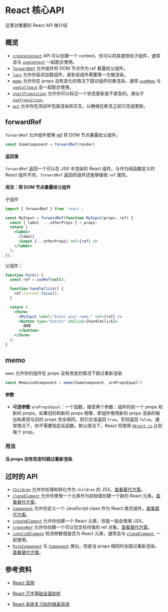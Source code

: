 # React 核心API

这里对重要的 React API 做介绍

## 概览

- [`createContext`](https://zh-hans.react.dev/reference/react/createContext) API 可以创建一个 context，你可以将其提供给子组件，通常会与 [`useContext`](https://zh-hans.react.dev/reference/react/useContext) 一起配合使用。
- [`forwardRef`](https://zh-hans.react.dev/reference/react/forwardRef) 允许组件将 DOM 节点作为 ref 暴露给父组件。
- [`lazy`](https://zh-hans.react.dev/reference/react/lazy) 允许你延迟加载组件，直到该组件需要第一次被渲染。
- [`memo`](https://zh-hans.react.dev/reference/react/memo) 允许你在 props 没有变化的情况下跳过组件的重渲染。通常 [`useMemo`](https://zh-hans.react.dev/reference/react/useMemo) 与 [`useCallback`](https://zh-hans.react.dev/reference/react/useCallback) 会一起配合使用。
- [`startTransition`](https://zh-hans.react.dev/reference/react/startTransition) 允许你可以标记一个状态更新是不紧急的。类似于 [`useTransition`](https://zh-hans.react.dev/reference/react/useTransition)。
- [`act`](https://zh-hans.react.dev/reference/react/act) 允许你在测试中包装渲染和交互，以确保在断言之前已完成更新。



## forwardRef

`forwardRef` 允许组件使用 [ref](https://zh-hans.react.dev/learn/manipulating-the-dom-with-refs) 将 DOM 节点暴露给父组件。

```jsx
const SomeComponent = forwardRef(render)
```

#### 返回值 

`forwardRef` 返回一个可以在 JSX 中渲染的 React 组件。与作为纯函数定义的 React 组件不同，`forwardRef` 返回的组件还能够接收 `ref` 属性。

#### 用法：将 DOM 节点暴露给父组件

子组件

```jsx
import { forwardRef } from 'react';

const MyInput = forwardRef(function MyInput(props, ref) {
  const { label, ...otherProps } = props;
  return (
    <label>
      {label}
      <input {...otherProps} ref={ref} />
    </label>
  );
});
```

父组件：

```jsx
function Form() {
  const ref = useRef(null);

  function handleClick() {
    ref.current.focus();
  }

  return (
    <form>
      <MyInput label="Enter your name:" ref={ref} />
      <button type="button" onClick={handleClick}>
        编辑
      </button>
    </form>
  );
}
```



## memo

`memo` 允许你的组件在 props 没有改变的情况下跳过重新渲染

```jsx
const MemoizedComponent = memo(SomeComponent, arePropsEqual?)
```

#### 参数 

- **可选参数** `arePropsEqual`：一个函数，接受两个参数：组件的前一个 props 和新的 props。如果旧的和新的 props 相等，即组件使用新的 props 渲染的输出和表现与旧的 props 完全相同，则它应该返回 `true`。否则返回 `false`。通常情况下，你不需要指定此函数。默认情况下，React 将使用 [`Object.is`](https://developer.mozilla.org/zh-CN/docs/Web/JavaScript/Reference/Global_Objects/Object/is) 比较每个 prop。

### 用法 

#### 当 props 没有改变时跳过重新渲染 





## 过时的 API 

- [`Children`](https://zh-hans.react.dev/reference/react/Children) 允许你处理和转化作为 `children` 的 JSX。[查看替代方案](https://zh-hans.react.dev/reference/react/Children#alternatives)。
- [`cloneElement`](https://zh-hans.react.dev/reference/react/cloneElement) 允许你使用一个元素作为初始值创建一个新的 React 元素。[查看替代方案](https://zh-hans.react.dev/reference/react/cloneElement#alternatives)。
- [`Component`](https://zh-hans.react.dev/reference/react/Component) 允许你定义一个 JavaScript class 作为 React 类式组件。[查看替代方案](https://zh-hans.react.dev/reference/react/Component#alternatives)。
- [`createElement`](https://zh-hans.react.dev/reference/react/createElement) 允许你创建一个 React 元素，但是一般会使用 JSX。
- [`createRef`](https://zh-hans.react.dev/reference/react/createRef) 允许你创建一个可以包含任何值的 ref 对象。[查看替代方案](https://zh-hans.react.dev/reference/react/createRef#alternatives)。
- [`isValidElement`](https://zh-hans.react.dev/reference/react/isValidElement) 检测参数值是否为 React 元素，通常会与 [`cloneElement`.](https://zh-hans.react.dev/reference/react/cloneElement) 一起使用。
- [`PureComponent`](https://zh-hans.react.dev/reference/react/PureComponent) 与 [`Component`](https://zh-hans.react.dev/reference/react/Component) 类似，但是当 props 相同时会跳过重新渲染。[查看替代方案](https://zh-hans.react.dev/reference/react/PureComponent#alternatives)。





## 参考资料

-   [React 官网](https://zh-hans.react.dev/reference/react)

-   [React 万字基础全面剖析](https://mp.weixin.qq.com/s/-WLQPNHF2zzPB1v1Lwkw1w)

-   [React 系统复习如何做最高效](https://mp.weixin.qq.com/s/0SBeDkpp_DYS8uAnYL3AiQ)
